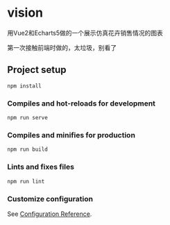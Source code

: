 # vision

用Vue2和Echarts5做的一个展示仿真花卉销售情况的图表

第一次接触前端时做的，太垃圾，别看了

## Project setup
```
npm install
```

### Compiles and hot-reloads for development
```
npm run serve
```

### Compiles and minifies for production
```
npm run build
```

### Lints and fixes files
```
npm run lint
```

### Customize configuration
See [Configuration Reference](https://cli.vuejs.org/config/).
